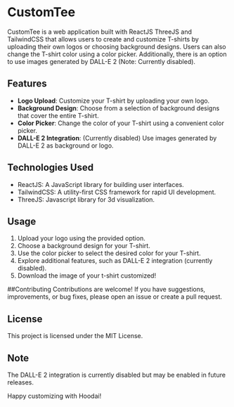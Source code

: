 # CustomTee

CustomTee is a web application built with ReactJS ThreeJS and TailwindCSS that allows users to create and customize T-shirts by uploading their own logos or choosing background designs. Users can also change the T-shirt color using a color picker. Additionally, there is an option to use images generated by DALL-E 2 (Note: Currently disabled).

## Features

- **Logo Upload**: Customize your T-shirt by uploading your own logo.
- **Background Design**: Choose from a selection of background designs that cover the entire T-shirt.
- **Color Picker**: Change the color of your T-shirt using a convenient color picker.
- **DALL-E 2 Integration**: (Currently disabled) Use images generated by DALL-E 2 as background or logo.

## Technologies Used

- ReactJS: A JavaScript library for building user interfaces.
- TailwindCSS: A utility-first CSS framework for rapid UI development.
- ThreeJS: Javascript library for 3d visualization.

## Usage
1. Upload your logo using the provided option.
2. Choose a background design for your T-shirt.
3. Use the color picker to select the desired color for your T-shirt.
4. Explore additional features, such as DALL-E 2 integration (currently disabled).
5. Download the image of your t-shirt customized!

##Contributing
Contributions are welcome! If you have suggestions, improvements, or bug fixes, please open an issue or create a pull request.

## License
This project is licensed under the MIT License.

## Note
The DALL-E 2 integration is currently disabled but may be enabled in future releases.

Happy customizing with Hoodai!
